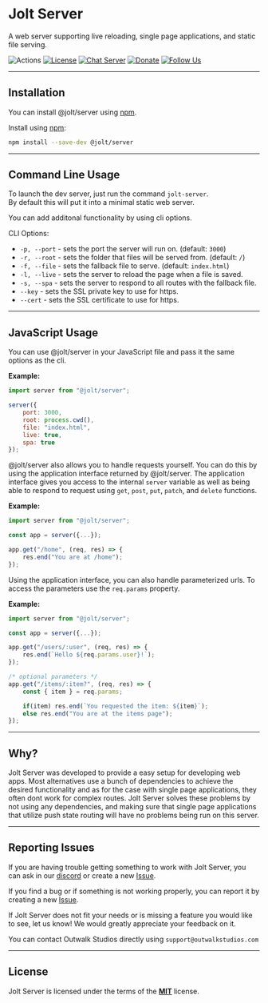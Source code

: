 # Jolt Server

A web server supporting live reloading, single page applications, and static file serving.

![Actions](https://github.com/OutwalkStudios/jolt/workflows/build/badge.svg)
[![License](https://img.shields.io/badge/license-MIT-blue.svg)](https://github.com/OutwalkStudios/jolt/blob/master/LICENSE)
[![Chat Server](https://img.shields.io/badge/chat-on%20discord-7289da.svg)](https://discord.gg/AA7qukU)
[![Donate](https://img.shields.io/badge/patreon-donate-green.svg)](https://www.patreon.com/outwalkstudios)
[![Follow Us](https://img.shields.io/badge/follow-on%20twitter-4AA1EC.svg)](https://twitter.com/OutwalkStudios)

---

## Installation

You can install @jolt/server using [npm](https://www.npmjs.com/package/@jolt/server).

Install using [npm](https://www.npmjs.com/package/@jolt/server):
```bash
npm install --save-dev @jolt/server
```

---

## Command Line Usage

To launch the dev server, just run the command `jolt-server`. </br>
By default this will put it into a minimal static web server.

You can add additonal functionality by using cli options.

CLI Options:
- `-p, --port` - sets the port the server will run on. (default: `3000`)
- `-r, --root` - sets the folder that files will be served from. (default: `/`)
- `-f, --file` - sets the fallback file to serve. (default: `index.html`)
- `-l, --live` - sets the server to reload the page when a file is saved.
- `-s, --spa` - sets the server to respond to all routes with the fallback file.
- `--key` - sets the SSL private key to use for https.
- `--cert` - sets the SSL certificate to use for https.

---

## JavaScript Usage

You can use @jolt/server in your JavaScript file and pass it the same options as the cli.

**Example:**
```js
import server from "@jolt/server";

server({
    port: 3000,
    root: process.cwd(),
    file: "index.html",
    live: true,
    spa: true
});
```

@jolt/server also allows you to handle requests yourself. You can do this by using the application interface returned by @jolt/server.
The application interface gives you access to the internal `server` variable as well as being able to respond to request using `get`, `post`, `put`, `patch`, and `delete` functions.

**Example:**
```js
import server from "@jolt/server";

const app = server({...});

app.get("/home", (req, res) => {
    res.end("You are at /home");
});

```

Using the application interface, you can also handle parameterized urls. To access the parameters use the `req.params` property.

**Example:**
```js
import server from "@jolt/server";

const app = server({...});

app.get("/users/:user", (req, res) => {
    res.end(`Hello ${req.params.user}!`);
});

/* optional parameters */
app.get("/items/:item?", (req, res) => {
    const { item } = req.params;

    if(item) res.end(`You requested the item: ${item}`);
    else res.end("You are at the items page");
});
```

---

## Why?

Jolt Server was developed to provide a easy setup for developing web apps.
Most alternatives use a bunch of dependencies to achieve the desired functionality and as for the case with single page applications, they often dont work for complex routes.
Jolt Server solves these problems by not using any dependencies, and making sure that single page applications that utilize push state routing will have no problems being run on this server.

---

## Reporting Issues

If you are having trouble getting something to work with Jolt Server, you can ask in our [discord](https://discord.gg/AA7qukU) or create a new [Issue](https://github.com/OutwalkStudios/jolt/issues).

If you find a bug or if something is not working properly, you can report it by creating a new [Issue](https://github.com/OutwalkStudios/jolt/issues).

If Jolt Server does not fit your needs or is missing a feature you would like to see, let us know! We would greatly appreciate your feedback on it.

You can contact Outwalk Studios directly using `support@outwalkstudios.com`

---

## License
Jolt Server is licensed under the terms of the [**MIT**](https://github.com/OutwalkStudios/jolt/blob/master/LICENSE) license.